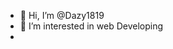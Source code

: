 - 👋 Hi, I’m @Dazy1819
- 👀 I’m interested in web Developing
- 

<!---
Dazy1819/Dazy1819 is a ✨ special ✨ repository because its `README.md` (this file) appears on your GitHub profile.
You can click the Preview link to take a look at your changes.
--->
